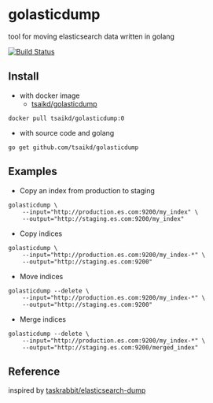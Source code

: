 # golasticdump
tool for moving elasticsearch data written in golang

[![Build Status](https://travis-ci.org/tsaikd/golasticdump.svg?branch=master)](https://travis-ci.org/tsaikd/golasticdump)

## Install
* with docker image
	* [tsaikd/golasticdump](https://registry.hub.docker.com/u/tsaikd/golasticdump/)
```
docker pull tsaikd/golasticdump:0
```
* with source code and golang
```
go get github.com/tsaikd/golasticdump
```

## Examples

* Copy an index from production to staging
```
golasticdump \
	--input="http://production.es.com:9200/my_index" \
	--output="http://staging.es.com:9200/my_index"
```

* Copy indices
```
golasticdump \
	--input="http://production.es.com:9200/my_index-*" \
	--output="http://staging.es.com:9200"
```

* Move indices
```
golasticdump --delete \
	--input="http://production.es.com:9200/my_index-*" \
	--output="http://staging.es.com:9200"
```

* Merge indices
```
golasticdump --delete \
	--input="http://production.es.com:9200/my_index-*" \
	--output="http://staging.es.com:9200/merged_index"
```

## Reference

inspired by [taskrabbit/elasticsearch-dump](https://github.com/taskrabbit/elasticsearch-dump)
